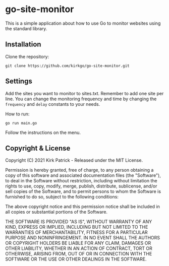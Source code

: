 # go-site-monitor
This is a simple application about how to use Go to monitor websites using the standard library.

## Installation
Clone the repository:
````
git clone https://github.com/kirkgo/go-site-monitor.git
````

## Settings
Add the sites you want to monitor to sites.txt. Remember to add one site per line.
You can change the monitoring frequency and time by changing the `frequency` and `delay` constants to your needs.

How to run:
````
go run main.go
````
Follow the instructions on the menu.

## Copyright & License ##

Copyright (C) 2021 Kirk Patrick - Released under the MIT License.

Permission is hereby granted, free of charge, to any person obtaining a copy of this software and associated documentation files (the "Software"), to deal in the Software without restriction, including without limitation the rights to use, copy, modify, merge, publish, distribute, sublicense, and/or sell copies of the Software, and to permit persons to whom the Software is furnished to do so, subject to the following conditions:

The above copyright notice and this permission notice shall be included in all copies or substantial portions of the Software.

THE SOFTWARE IS PROVIDED "AS IS", WITHOUT WARRANTY OF ANY KIND, EXPRESS OR IMPLIED, INCLUDING BUT NOT LIMITED TO THE WARRANTIES OF MERCHANTABILITY, FITNESS FOR A PARTICULAR PURPOSE AND
NONINFRINGEMENT. IN NO EVENT SHALL THE AUTHORS OR COPYRIGHT HOLDERS BE LIABLE FOR ANY CLAIM, DAMAGES OR OTHER LIABILITY, WHETHER IN AN ACTION OF CONTRACT, TORT OR OTHERWISE, ARISING FROM, OUT OF OR IN CONNECTION WITH THE SOFTWARE OR THE USE OR OTHER DEALINGS IN THE SOFTWARE.
